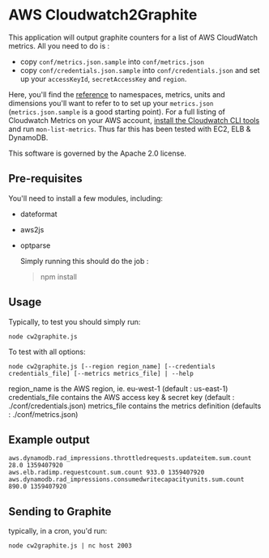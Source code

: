 AWS Cloudwatch2Graphite
==================

This application will output graphite counters for a list of AWS CloudWatch metrics. All you need to do is :

* copy `conf/metrics.json.sample` into `conf/metrics.json`
* copy `conf/credentials.json.sample` into `conf/credentials.json` and set up your `accessKeyId`, `secretAccessKey` and `region`.

Here, you'll find the [reference](http://docs.aws.amazon.com/AmazonCloudWatch/latest/DeveloperGuide/CW_Support_For_AWS.html "Amazon AWS Cloudwatch reference to NameSpaces, metrics, units and dimensions") to namespaces, metrics, units and dimensions you'll want to refer to to set up your `metrics.json` (`metrics.json.sample` is a good starting point). For a full listing of Cloudwatch Metrics on your AWS account, [install the Cloudwatch CLI
tools](http://docs.aws.amazon.com/AmazonCloudWatch/latest/cli/SetupCLI.html) and run `mon-list-metrics`.  Thus far this has been tested with EC2, ELB & DynamoDB.

This software is governed by the Apache 2.0 license.

Pre-requisites
--------------
You'll need to install a few modules, including:
* dateformat
* aws2js
* optparse

	Simply running this should do the job :
	> npm install

Usage
-------------------

Typically, to test you should simply run:

	node cw2graphite.js

To test with all options:

	node cw2graphite.js [--region region_name] [--credentials credentials_file] [--metrics metrics_file] | --help

region_name is the AWS region, ie. eu-west-1 (default : us-east-1)
credentials_file contains the AWS access key & secret key (default : ./conf/credentials.json)
metrics_file contains the metrics definition (defaults : ./conf/metrics.json)



Example output
--------------

	aws.dynamodb.rad_impressions.throttledrequests.updateitem.sum.count 28.0 1359407920
	aws.elb.radimp.requestcount.sum.count 933.0 1359407920
	aws.dynamodb.rad_impressions.consumedwritecapacityunits.sum.count 890.0 1359407920

Sending to Graphite
-------------------

typically, in a cron, you'd run:

	node cw2graphite.js | nc host 2003
